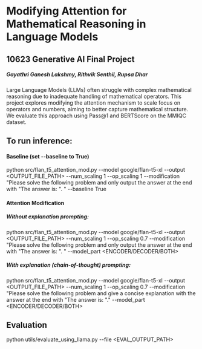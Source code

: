 # Modifying Attention for Mathematical Reasoning in Language Models

## 10623 Generative AI Final Project

##### Gayathri Ganesh Lakshmy, Rithvik Senthil, Rupsa Dhar

Large Language Models (LLMs) often struggle with complex mathematical reasoning due to inadequate handling of mathematical operators. This project explores modifying the attention mechanism to scale focus on operators and numbers, aiming to better capture mathematical structure. We evaluate this approach using Pass@1 and BERTScore on the MMIQC dataset.

## To run inference:

#### Baseline (set --baseline to True)

python src/flan_t5_attention_mod.py --model google/flan-t5-xl --output <OUTPUT_FILE_PATH> --num_scaling 1 --op_scaling 1 --modification "Please solve the following problem and only output the answer at the end with \"The answer is: \". " --baseline True

#### Attention Modification

##### Without explanation prompting:

python src/flan_t5_attention_mod.py --model google/flan-t5-xl --output <OUTPUT_FILE_PATH> --num_scaling 1 --op_scaling 0.7 --modification "Please solve the following problem and only output the answer at the end with \"The answer is: \". " --model_part <ENCODER/DECODER/BOTH>

##### With explanation (chain-of-thought) prompting:

python src/flan_t5_attention_mod.py --model google/flan-t5-xl --output <OUTPUT_FILE_PATH> --num_scaling 1 --op_scaling 0.7 --modification "Please solve the following problem and give a concise explanation with the answer at the end with \"The answer is: \"." --model_part <ENCODER/DECODER/BOTH>

## Evaluation

python utils/evaluate_using_llama.py --file <EVAL_OUTPUT_PATH>
